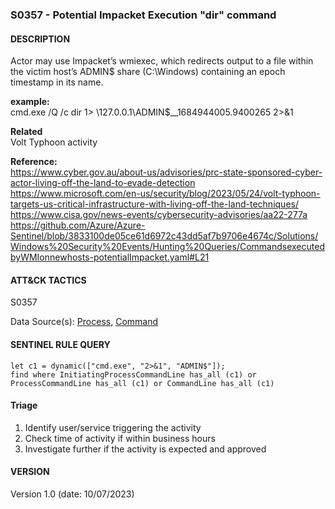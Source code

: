 ###  S0357 - Potential Impacket Execution "dir" command 

####  DESCRIPTION  
Actor may use Impacket’s wmiexec, which redirects output to a file within the victim host’s ADMIN$ share (C:\Windows\) containing an epoch timestamp in its name.

**example:**  
cmd.exe /Q /c dir 1> \\127.0.0.1\ADMIN$\__1684944005.9400265 2>&1

**Related**  
Volt Typhoon activity  

**Reference:**  
https://www.cyber.gov.au/about-us/advisories/prc-state-sponsored-cyber-actor-living-off-the-land-to-evade-detection  
https://www.microsoft.com/en-us/security/blog/2023/05/24/volt-typhoon-targets-us-critical-infrastructure-with-living-off-the-land-techniques/  
https://www.cisa.gov/news-events/cybersecurity-advisories/aa22-277a  
https://github.com/Azure/Azure-Sentinel/blob/3833100de05ce61d6972c43dd5af7b9706e4674c/Solutions/Windows%20Security%20Events/Hunting%20Queries/CommandsexecutedbyWMIonnewhosts-potentialImpacket.yaml#L21    

####  ATT&CK TACTICS<br>
S0357    

Data Source(s): [Process](https://attack.mitre.org/datasources/DS0009/), [Command](https://attack.mitre.org/datasources/DS0017/)  

#### SENTINEL RULE QUERY<br>

~~~
let c1 = dynamic(["cmd.exe", "2>&1", "ADMIN$"]);
find where InitiatingProcessCommandLine has_all (c1) or ProcessCommandLine has_all (c1) or CommandLine has_all (c1) 
~~~

#### Triage

1. Identify user/service triggering the activity  
2. Check time of activity if within business hours  
3. Investigate further if the activity is expected and approved   


#### VERSION
Version 1.0 (date: 10/07/2023)
